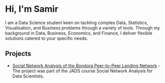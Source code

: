 # Hi, I'm **Samir**

I am a Data Science student keen on tackling complex Data, Statistics, Visualisation, and Business problems through a variety of tools. Through my background in Data, Business, Economics, and Finance, I deliver flexible solutions catered to your specific needs.

## Projects

- [Social Network Analysis of the Bondora Peer-to-Peer Lending Network](https://github.com/SSabitli/SNA-Group-7) - The project was part of the JADS course Social Network Analysis for Data Scientists.
